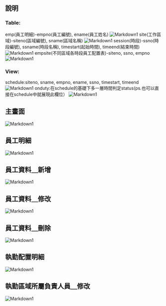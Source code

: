 ## 說明

### Table:

emp(員工明細)-empno(員工編號), ename(員工姓名)
![Markdown1](pics/table_emp.png)
site(工作區域)-siteno(區域編號), sname(區域名稱)
![Markdown1](pics/table_site.png)
session(時段)-ssno(時段編號), ssname(時段名稱), timestart(起始時間), timeend(結束時間)
![Markdown1](pics/table_session.png)
empsite(不同區域各時段員工配置表)-siteno, ssno, empno
![Markdown1](pics/table_empsite.png)
### View:

schedule:siteno, sname, empno, ename, ssno, timestart, timeend
![Markdown1](pics/view_schedule.png)
onduty:在schedule的基礎下多一層時間判定status(ps.也可以直接在schedule中就展現此欄位）
![Markdown1](pics/view_onduty.png)

## 主畫面
![Markdown1](pics/main.png)


## 員工明細
![Markdown1](pics/emp_list.png)


## 員工資料＿新增
![Markdown1](pics/emp_add.png)


## 員工資料＿修改
![Markdown1](pics/emp_update.png)


## 員工資料＿刪除
![Markdown1](pics/emp_delete.png)


## 執勤配置明細
![Markdown1](pics/duty_list.png)


## 執勤區域所屬負責人員＿修改
![Markdown1](pics/duty_update.png)



